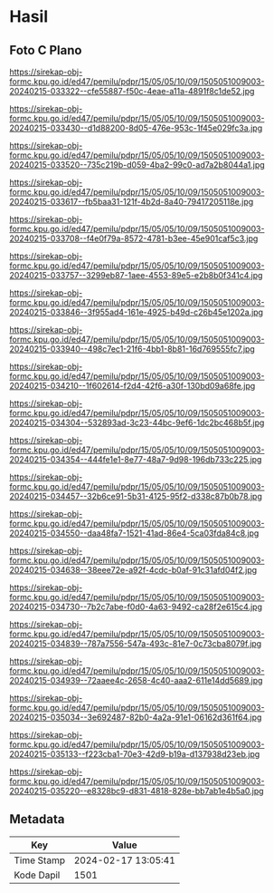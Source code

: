 # Hasil

## Foto C Plano

https://sirekap-obj-formc.kpu.go.id/ed47/pemilu/pdpr/15/05/05/10/09/1505051009003-20240215-033322--cfe55887-f50c-4eae-a11a-4891f8c1de52.jpg

https://sirekap-obj-formc.kpu.go.id/ed47/pemilu/pdpr/15/05/05/10/09/1505051009003-20240215-033430--d1d88200-8d05-476e-953c-1f45e029fc3a.jpg

https://sirekap-obj-formc.kpu.go.id/ed47/pemilu/pdpr/15/05/05/10/09/1505051009003-20240215-033520--735c219b-d059-4ba2-99c0-ad7a2b8044a1.jpg

https://sirekap-obj-formc.kpu.go.id/ed47/pemilu/pdpr/15/05/05/10/09/1505051009003-20240215-033617--fb5baa31-121f-4b2d-8a40-79417205118e.jpg

https://sirekap-obj-formc.kpu.go.id/ed47/pemilu/pdpr/15/05/05/10/09/1505051009003-20240215-033708--f4e0f79a-8572-4781-b3ee-45e901caf5c3.jpg

https://sirekap-obj-formc.kpu.go.id/ed47/pemilu/pdpr/15/05/05/10/09/1505051009003-20240215-033757--3299eb87-1aee-4553-89e5-e2b8b0f341c4.jpg

https://sirekap-obj-formc.kpu.go.id/ed47/pemilu/pdpr/15/05/05/10/09/1505051009003-20240215-033846--3f955ad4-161e-4925-b49d-c26b45e1202a.jpg

https://sirekap-obj-formc.kpu.go.id/ed47/pemilu/pdpr/15/05/05/10/09/1505051009003-20240215-033940--498c7ec1-21f6-4bb1-8b81-16d769555fc7.jpg

https://sirekap-obj-formc.kpu.go.id/ed47/pemilu/pdpr/15/05/05/10/09/1505051009003-20240215-034210--1f602614-f2d4-42f6-a30f-130bd09a68fe.jpg

https://sirekap-obj-formc.kpu.go.id/ed47/pemilu/pdpr/15/05/05/10/09/1505051009003-20240215-034304--532893ad-3c23-44bc-9ef6-1dc2bc468b5f.jpg

https://sirekap-obj-formc.kpu.go.id/ed47/pemilu/pdpr/15/05/05/10/09/1505051009003-20240215-034354--444fe1e1-8e77-48a7-9d98-196db733c225.jpg

https://sirekap-obj-formc.kpu.go.id/ed47/pemilu/pdpr/15/05/05/10/09/1505051009003-20240215-034457--32b6ce91-5b31-4125-95f2-d338c87b0b78.jpg

https://sirekap-obj-formc.kpu.go.id/ed47/pemilu/pdpr/15/05/05/10/09/1505051009003-20240215-034550--daa48fa7-1521-41ad-86e4-5ca03fda84c8.jpg

https://sirekap-obj-formc.kpu.go.id/ed47/pemilu/pdpr/15/05/05/10/09/1505051009003-20240215-034638--38eee72e-a92f-4cdc-b0af-91c31afd04f2.jpg

https://sirekap-obj-formc.kpu.go.id/ed47/pemilu/pdpr/15/05/05/10/09/1505051009003-20240215-034730--7b2c7abe-f0d0-4a63-9492-ca28f2e615c4.jpg

https://sirekap-obj-formc.kpu.go.id/ed47/pemilu/pdpr/15/05/05/10/09/1505051009003-20240215-034839--787a7556-547a-493c-81e7-0c73cba8079f.jpg

https://sirekap-obj-formc.kpu.go.id/ed47/pemilu/pdpr/15/05/05/10/09/1505051009003-20240215-034939--72aaee4c-2658-4c40-aaa2-611e14dd5689.jpg

https://sirekap-obj-formc.kpu.go.id/ed47/pemilu/pdpr/15/05/05/10/09/1505051009003-20240215-035034--3e692487-82b0-4a2a-91e1-06162d361f64.jpg

https://sirekap-obj-formc.kpu.go.id/ed47/pemilu/pdpr/15/05/05/10/09/1505051009003-20240215-035133--f223cba1-70e3-42d9-b19a-d137938d23eb.jpg

https://sirekap-obj-formc.kpu.go.id/ed47/pemilu/pdpr/15/05/05/10/09/1505051009003-20240215-035220--e8328bc9-d831-4818-828e-bb7ab1e4b5a0.jpg


## Metadata

| Key        | Value               |
| ---------- | ------------------- |
| Time Stamp | 2024-02-17 13:05:41 |
| Kode Dapil | 1501                |



